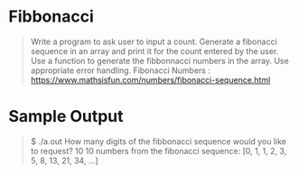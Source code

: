# Fibbonacci

> Write a program to ask user to input a count. Generate a fibonacci sequence in an array and print it for the count entered by the user. Use a function to generate the fibbonnacci numbers in the array. Use appropriate error handling.
Fibonacci Numbers : https://www.mathsisfun.com/numbers/fibonacci-sequence.html

# Sample Output

> $ ./a.out
> How many digits of the fibbonacci sequence would you like to request? 10
> 10 numbers from the fibonacci sequence:
> [0, 1, 1, 2, 3, 5, 8, 13, 21, 34, ...]
